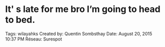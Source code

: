 # lt' s late for me bro l’m going to head to bed.

Tags: wilayahks
Created by: Quentin Sombsthay
Date: August 20, 2015 10:37 PM
Réseau: Surespot